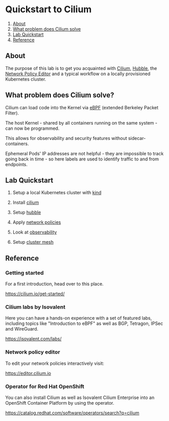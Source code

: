 # Quickstart to Cilium
1. [About](#about)
2. [What problem does Cilium solve](#what-problem-does-cilium-solve)
3. [Lab Quickstart](#lab-quickstart)
4. [Reference](#reference)

## About

The purpose of this lab is to get you acquainted with [Cilium](https://cilium.io/get-started/), [Hubble](https://github.com/cilium/hubble), the [Network Policy Editor](https://editor.cilium.io/) and a typical workflow on a locally provisioned Kubernetes cluster.

## What problem does Cilium solve?

Cilium can load code into the Kernel via [eBPF](https://ebpf.io/) (extended Berkeley Packet Filter).

The host Kernel - shared by all containers running on the same system - can now be programmed.

This allows for observability and security features without sidecar-containers.

Ephemeral Pods' IP addresses are not helpful - they are impossible to track going back in time - so here labels are used to identify traffic to and from endpoints.

## Lab Quickstart


1. Setup a local Kubernetes cluster with [kind](kind.md)

2. Install [cilium](cilium.md)

3. Setup [hubble](hubble.md)

4. Apply [network policies](network-policies.md)

5. Look at [observability](workflow-visualize-adapt.md)

6. Setup [cluster mesh](cluster-mesh.md)

## Reference

### Getting started

For a first introduction, head over to this place.

https://cilium.io/get-started/

### Cilium labs by Isovalent

Here you can have a hands-on experience with a set of featured labs, including topics like "Introduction to eBPF" as well as BGP, Tetragon, IPSec and WireGuard.

https://isovalent.com/labs/

### Network policy editor

To edit your network policies interactively visit:

https://editor.cilium.io

### Operator for Red Hat OpenShift

You can also install Cilium as well as Isovalent Cilium Enterprise into an OpenShift Container Platform by using the operator.

https://catalog.redhat.com/software/operators/search?q=cilium

